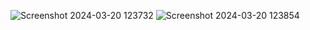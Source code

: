 

![Screenshot 2024-03-20 123732](https://github.com/717821l311/_717821l311/assets/136913135/f96d00f1-f647-4213-892f-08f58fa555e6)
![Screenshot 2024-03-20 123854](https://github.com/717821l311/_717821l311/assets/136913135/4c85cf71-6216-4a32-93e1-97dcee009d6a)
